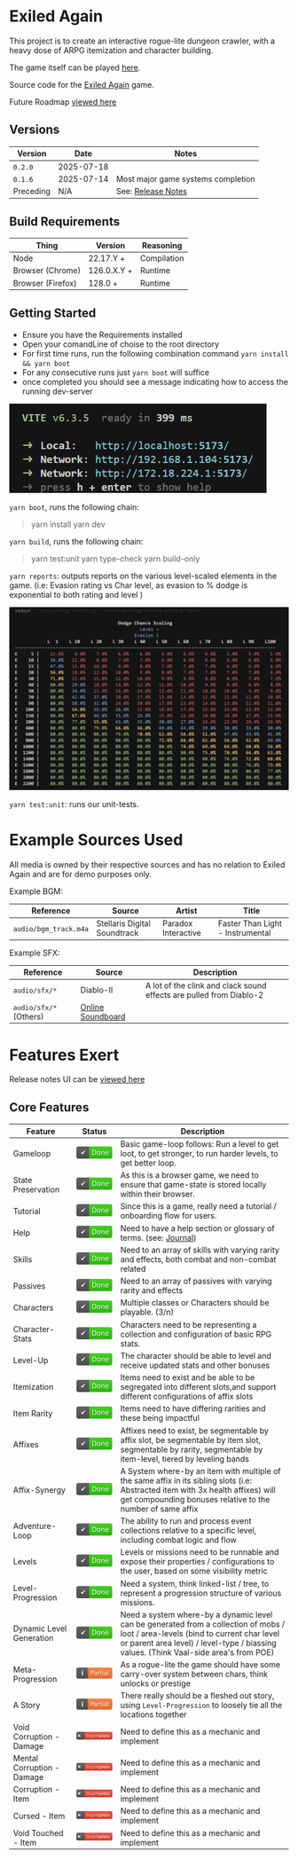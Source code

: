 # Exiled Again

This project is to create an interactive rogue-lite dungeon crawler, with a heavy dose of ARPG itemization and character building.

The game itself can be played [here](https://exile-manager-andrew-davidsons-projects.vercel.app/).


Source code for the [Exiled Again](https://exile-manager-andrew-davidsons-projects.vercel.app/) game.

Future Roadmap [viewed here](https://exile-manager-andrew-davidsons-projects.vercel.app/roadmap)

## Versions

| Version | Date | Notes |
| ----------- | ----------- | ----------- | 
| `0.2.0` | 2025-07-18 |  |
| `0.1.6` | 2025-07-14 | Most major game systems completion |
| Preceding | N/A | See: [Release Notes](https://exile-manager-andrew-davidsons-projects.vercel.app/release-notes) |

## Build Requirements

| Thing | Version | Reasoning |
| ----------- | ----------- | ----------- | 
| Node | 22.17.Y +  | Compilation |
| Browser (Chrome) | 126.0.X.Y +  | Runtime |
| Browser (Firefox) | 128.0 +  | Runtime |


## Getting Started

* Ensure you have the Requirements installed
* Open your comandLine of choise to the root directory
* For first time runs, run the following combination command `yarn install && yarn boot`
* For any consecutive runs just `yarn boot` will suffice
* once completed you should see a message indicating how to access the running dev-server


![Done](./documentation/boot.png)

`yarn boot`, runs the following chain:
> yarn install
> yarn dev

`yarn build`, runs the following chain:
> yarn test:unit
> yarn type-check
> yarn build-only

`yarn reports`: outputs reports on the various level-scaled elements in the game. (i.e: Evasion rating vs Char level, as evasion to % dodge is exponential to both rating and level )

![Evasion to Dodge](./documentation/dynamicScaling.png)


`yarn test:unit`: runs our unit-tests.




# Example Sources Used

All media is owned by their respective sources and has no relation to Exiled Again and are for demo purposes only.

Example BGM: 

| Reference | Source | Artist | Title |
| ----------- | ----------- | ----------- | ----------- | 
| `audio/bgm_track.m4a` | Stellaris Digital Soundtrack | Paradox Interactive | Faster Than Light - Instrumental |


Example SFX:

| Reference | Source | Description |
| ----------- | ----------- | ----------- |
| `audio/sfx/*` | Diablo-II | A lot of the clink and clack sound effects are pulled from Diablo-2 |
| `audio/sfx/*` (Others) | [Online Soundboard](https://www.myinstants.com) |  |


# Features Exert

Release notes UI can be [viewed here](https://exile-manager-andrew-davidsons-projects.vercel.app/release-notes)

## Core Features

| Feature | Status | Description |
| ----------- | ----------- | ----------- | 
| Gameloop | ![Done](./documentation/done.svg) | Basic game-loop follows: Run a level to get loot, to get stronger, to run harder levels, to get better loop. |
| State Preservation | ![Done](./documentation/done.svg) | As this is a browser game, we need to ensure that game-state is stored locally within their browser. |
| Tutorial | ![Done](./documentation/done.svg) | Since this is a game, really need a tutorial / onboarding flow for users. |
| Help | ![Done](./documentation/done.svg) | Need to have a help section or glossary of terms. (see: [Journal](https://exile-manager-andrew-davidsons-projects.vercel.app/journal)) |
| Skills | ![Done](./documentation/done.svg) | Need to an array of skills with varying rarity and effects, both combat and non-combat related |
| Passives | ![Done](./documentation/done.svg) | Need to an array of passives with varying rarity and effects |
| Characters | ![Done](./documentation/done.svg) | Multiple classes or Characters should be playable. (3/n) |
| Character-Stats | ![Done](./documentation/done.svg) | Characters need to be representing a collection and configuration of basic RPG stats. |
| Level-Up | ![Done](./documentation/done.svg) | The character should be able to level and receive updated stats and other bonuses |
| Itemization | ![Done](./documentation/done.svg) | Items need to exist and be able to be segregated into different slots,and support different configurations of affix slots |
| Item Rarity | ![Done](./documentation/done.svg) | Items need to have differing rarities and these being impactful |
| Affixes | ![Done](./documentation/done.svg) | Affixes need to exist, be segmentable by affix slot, be segmentable by item slot, segmentable by rarity, segmentable by item-level, tiered by leveling bands |
| Affix-Synergy | ![Done](./documentation/done.svg) | A System where-by an item with multiple of the same affix in its sibling slots (i.e: Abstracted item with 3x health affixes) will get compounding bonuses relative to the number of same affix |
| Adventure-Loop | ![Done](./documentation/done.svg) | The ability to run and process event collections relative to a specific level, including combat logic and flow  |
| Levels | ![Done](./documentation/done.svg) | Levels or missions need to be runnable and expose their properties / configurations to the user, based on some visibility metric |
| Level-Progression | ![Done](./documentation/done.svg) | Need a system, think linked-list / tree, to represent a progression structure of various missions. |
| Dynamic Level Generation | ![Done](./documentation/done.svg) | Need a system where-by a dynamic level can be generated from a collection of mobs / loot / area-levels (bind to current char level or parent area level) / level-type / biassing values. (Think Vaal-side area's from POE) |
| Meta-Progression | ![Partial](./documentation/partial.svg) | As a rogue-lite the game should have some carry-over system between chars, think unlocks or prestige |
| A Story | ![Partial](./documentation/partial.svg) | There really should be a fleshed out story, using `Level-Progression` to loosely tie all the locations together |
| Void Corruption - Damage | ![Pending](./documentation/incomplete.svg) | Need to define this as a mechanic and implement |
| Mental Corruption - Damage | ![Pending](./documentation/incomplete.svg) | Need to define this as a mechanic and implement |
| Corruption - Item | ![Pending](./documentation/incomplete.svg) | Need to define this as a mechanic and implement |
| Cursed - Item | ![Pending](./documentation/incomplete.svg) | Need to define this as a mechanic and implement |
| Void Touched - Item | ![Pending](./documentation/incomplete.svg) | Need to define this as a mechanic and implement |
